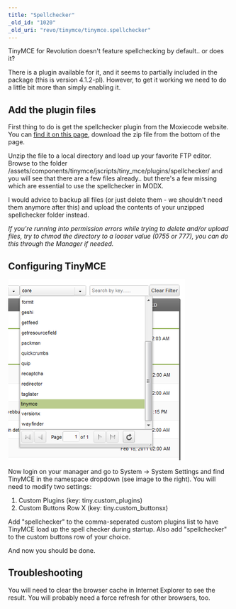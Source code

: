 ```yaml
---
title: "Spellchecker"
_old_id: "1020"
_old_uri: "revo/tinymce/tinymce.spellchecker"
---
```


TinyMCE for Revolution doesn't feature spellchecking by default.. or does it?

There is a plugin available for it, and it seems to partially included in the package (this is version 4.1.2-pl). However, to get it working we need to do a little bit more than simply enabling it.

## Add the plugin files

First thing to do is get the spellchecker plugin from the Moxiecode website. You can [find it on this page](http://www.tinymce.com/download/download.php), download the zip file from the bottom of the page.

Unzip the file to a local directory and load up your favorite FTP editor. Browse to the folder /assets/components/tinymce/jscripts/tiny\_mce/plugins/spellchecker/ and you will see that there are a few files already.. but there's a few missing which are essential to use the spellchecker in MODX.

I would advice to backup all files (or just delete them - we shouldn't need them anymore after this) and upload the contents of your unzipped spellchecker folder instead.

_If you're running into permission errors while trying to delete and/or upload files, try to chmod the directory to a looser value (0755 or 777), you can do this through the Manager if needed._

## Configuring TinyMCE

![](tinymce.png)

Now login on your manager and go to System -> System Settings and find TinyMCE in the namespace dropdown (see image to the right). You will need to modify two settings:

1. Custom Plugins (key: tiny.custom\_plugins)
2. Custom Buttons Row X (key: tiny.custom\_buttonsx)

Add "spellchecker" to the comma-seperated custom plugins list to have TinyMCE load up the spell checker during startup.
Also add "spellchecker" to the custom buttons row of your choice.

And now you should be done.

## Troubleshooting

You will need to clear the browser cache in Internet Explorer to see the result. You will probably need a force refresh for other browsers, too.
